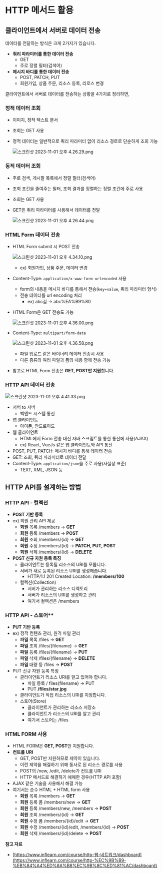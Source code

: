 # HTTP 메서드 활용

## 클라이언트에서 서버로 데이터 전송

데이터를 전달하는 방식은 크게 2가지가 있습니다.

- **쿼리 파라미터를 통한 데이터 전송**
    - GET
    - 주로 정렬 필터(검색어)
- **메시지 바디를 통한 데이터 전송**
    - POST, PATCH, PUT
    - 회원가입, 상품 주문, 리소스 등록, 리로스 변경

클라이언트에서 서버로 데이터를 전송하는 상황을 4가지로 정리하면,

### **정적 데이터 조회**

- 이미지, 정적 텍스트 문서
- 조회는 GET 사용
- 정적 데이터는 일반적으로 쿼리 파라미터 없이 리소스 경로로 단순하게 조회 가능
    
    ![스크린샷 2023-11-01 오후 4.26.29.png](https://github.com/Heo-y-y/development-blog/assets/112863029/409347fc-53b6-4ae8-90e0-93bd085af662)
    

### **동적 데이터 조회**

- 주로 검색, 게시팔 목록에서 정렬 필터(검색어)
- 조회 조건을 줄여주는 필터, 조회 결과를 정렬하는 정렬 조건에 주로 사용
- 조회는 GET 사용
- GET은 쿼리 파라미터를 사용해서 데이터를 전달
    
    ![스크린샷 2023-11-01 오후 4.26.44.png](https://github.com/Heo-y-y/development-blog/assets/112863029/74b9d062-db14-4404-86ab-c531d38d53b3)
    
### **HTML Form 데이터 전송**

- HTML Form submit 시 POST 전송	
    
    ![스크린샷 2023-11-01 오후 4.34.10.png](https://github.com/Heo-y-y/development-blog/assets/112863029/c0a048ba-7f77-48d2-9138-e8bbf99628c7)
    
    - ex) 회원가입, 상품 주문, 데이터 변경
- Content-Type: `application/x-www-form-urlencoded` 사용
    - form의 내용을 메시지 바디를 통해서 전송(`key=value`, 쿼리 파라미터 형식)
    - 전송 데이터를 url encoding 처리
        - ex) abc김 → abc%EA%B9%80
- HTML Form은 GET 전송도 가능
    
    ![스크린샷 2023-11-01 오후 4.36.00.png](https://github.com/Heo-y-y/development-blog/assets/112863029/670609f9-5b8d-48f1-a47b-b1fdd4a2ff1e)
    
   
- Content-Type: `multipart/form-data`
    
    ![스크린샷 2023-11-01 오후 4.36.58.png]( https://github.com/Heo-y-y/development-blog/assets/112863029/deaa4068-6fc6-4c0c-8aaf-c68d4d927282)
    
    - 파일 업로드 같은 바이너리 데이터 전송시 사용
    - 다른 종류의 여러 파일과 폼의 내용 함께 전송 가능
- 참고로 HTML Form 전송은 **GET, POST만 지원**합니다.

### **HTTP API 데이터 전송**

![스크린샷 2023-11-01 오후 4.41.33.png](https://github.com/Heo-y-y/development-blog/assets/112863029/98f78f00-1c18-4762-b72f-a80cd8eabf77)

- 서버 to 서버
    - 백엔드 시스템 통신
- 앱 클라이언트
    - 아이폰, 안드로이드
- 웹 클라이언트
    - HTML에서 Form 전송 대신 자바 스크립트를 통한 통신에 사용(AJAX)
    - ex) React, VueJs 같은 웹 클라이언트와 API 통신
- POST, PUT, PATCH: 메시지 바디를 통해 데이터 전송
- GET: 조회, 쿼리 파라미터로 데이터 전달
- Content-Type: `application/json`을 주로 사용(사실상 표준)
    - TEXT, XML, JSON 등

## HTTP API를 설계하는 방법

### **HTTP API - 컬렉션**

- **POST 기반 등록**
- ex) 회원 관리 API 제공
    - **회원** 목록 /members → **GET**
    - **회원** 등록 /members → **POST**
    - **회원** 조회 /members/{id} → **GET**
    - **회원** 수정 /members/{id} → **PATCH, PUT, POST**
    - **회원** 삭제 /members/{id} → **DELETE**
- **POST 신규 자원 등록 특징**
    - 클라이언트는 등록될 리소스의 URI를 모릅니다.
    - 서버가 새로 등록된 리소스 URI를 생성해줍니다.
        - HTTP/1.1 201 Created
        Location: **/members/100**
    - 컬렉션(Collection)
        - 서버가 관리하는 리소스 디렉토리
        - 서버가 리소스의 URI를 생성하고 관리
        - 여기서 컬렉션은 /members

### HTTP API - 스토어**

- **PUT 기반 등록**
- ex) 정적 컨텐츠 관리, 원격 파일 관리
    - **파일** 목록 /files → **GET**
    - **파일** 조회 /files/{filename} → **GET**
    - **파일** 등록 /files/{filename} → **PUT**
    - **파일** 삭제 /files/{filename} → **DELETE**
    - **파일** 대량 등 /files → **POST**
- PUT 신규 자원 등록 특징
    - 클라이언트가 리소스 URI를 알고 있어야 합니다.
        - 파일 등록 / files{filename} → PUT
        - PUT **/files/star.jpg**
    - 클라이언트가 직접 리소스의 URI를 지정합니다.
    - 스토어(Store)
        - 클라이언트가 관리하는 리소스 저장소
        - 클라이언트가 리소스의 URI를 알고 관리
        - 여기서 스토어는 /files
    
### **HTML FORM 사용**

- HTML FORM은 **GET, POST**만 지원합니다.
- **컨트롤 URI**
    - GET, POST만 지원하므로 제약이 있습니다.
    - 이런 제약을 해결하기 위해 동사로 된 리소스 경로를 사용
    - POST의 /new, /edit, /delete가 컨트롤 URI
    - HTTP 메서드로 해결하기 애매한 경우(HTTP API 포함)
- AJAX 같은 기술을 사용해서 해결 가능
- 여기서는 순수 HTML + HTML form 사용
    - **회원** 목록 /members → **GET**
    - **회원** 등록 폼 /members/new → **GET**
    - **회원** 등록 /members/new, /members → **POST**
    - **회원** 조회 /members/{id} → **GET**
    - **회원** 수정 폼 /members/{id}/edit → **GET**
    - **회원** 수정 /members/{id}/edit, /members/{id} → **POST**
    - **회원** 삭제 /members/{id}/delete → **POST**

**참고 자료**

- [https://www.inflearn.com/course/http-웹-네트워크/dashboard](https://www.inflearn.com/course/http-%EC%9B%B9-%EB%84%A4%ED%8A%B8%EC%9B%8C%ED%81%AC/dashboard)
